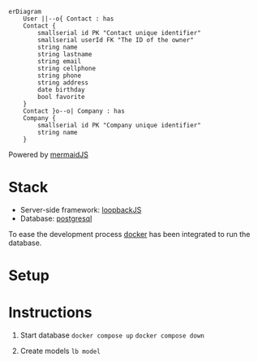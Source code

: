 ```mermaid
erDiagram
    User ||--o{ Contact : has
    Contact {
        smallserial id PK "Contact unique identifier"
        smallserial userId FK "The ID of the owner"
        string name
        string lastname
        string email
        string cellphone
        string phone
        string address
        date birthday
        bool favorite
    }
    Contact }o--o| Company : has
    Company {
        smallserial id PK "Company unique identifier"
        string name
    }
```
Powered by [mermaidJS](https://mermaid-js.github.io/mermaid/#/./entityRelationshipDiagram)

# Stack
- Server-side framework: [loopbackJS](https://loopback.io/doc/en/lb3/index.html)
- Database: [postgresql](https://www.postgresql.org/docs/
)

To ease the development process [docker](https://docs.docker.com/get-started/) has been integrated to run the database.

# Setup



# Instructions

1. Start database
`docker compose up`
`docker compose down`

2. Create models
`lb model`